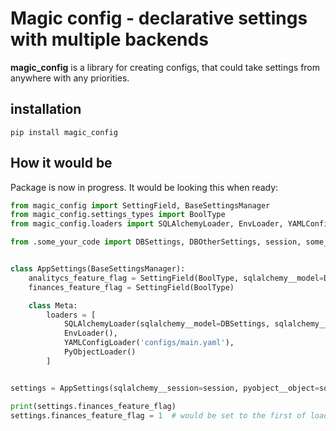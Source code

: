 # Magic config - declarative settings with multiple backends

**magic_config** is a library for creating configs, that could take
settings from anywhere with any priorities.

## installation

`pip install magic_config`

## How it would be
Package is now in progress. It would be looking this when ready:

```python
from magic_config import SettingField, BaseSettingsManager
from magic_config.settings_types import BoolType
from magic_config.loaders import SQLAlchemyLoader, EnvLoader, YAMLConfigLoader, PyObjectLoader

from .some_your_code import DBSettings, DBOtherSettings, session, some_config_object 


class AppSettings(BaseSettingsManager):
    analitycs_feature_flag = SettingField(BoolType, sqlalchemy__model=DBOtherSettings, default_value=True)
    finances_feature_flag = SettingField(BoolType)

    class Meta:
        loaders = [
            SQLAlchemyLoader(sqlalchemy__model=DBSettings, sqlalchemy__flush=False),
            EnvLoader(),
            YAMLConfigLoader('configs/main.yaml'),
            PyObjectLoader()
        ]


settings = AppSettings(sqlalchemy__session=session, pyobject__object=some_config_object)

print(settings.finances_feature_flag)
settings.finances_feature_flag = 1  # would be set to the first of loaders

```

